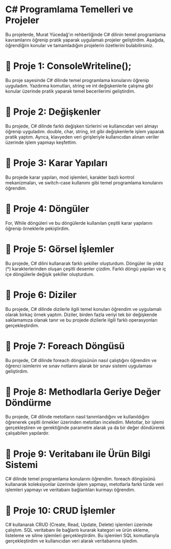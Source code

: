 # C# Programlama Temelleri ve Projeler

Bu projelerde, Murat Yücedağ'ın rehberliğinde C# dilinin temel programlama kavramlarını öğrenip pratik yaparak uygulamalı projeler geliştirdim. Aşağıda, öğrendiğim konular ve tamamladığım projelerin özetlerini bulabilirsiniz.

# 📍 Proje 1: ConsoleWriteline();
Bu proje sayesinde C# dilinde temel programlama konularını öğrenip uyguladım. Yazdırma komutları, string ve int değişkenlerle çalışma gibi konular üzerinde pratik yaparak temel becerilerimi geliştirdim.
# 📍 Proje 2: Değişkenler
Bu projede, C# dilinde farklı değişken türlerini ve kullanıcıdan veri almayı öğrenip uyguladım. double, char, string, int gibi değişkenlerle işlem yaparak pratik yaptım. 
Ayrıca, klavyeden veri girişleriyle kullanıcıdan alınan veriler üzerinde işlem yapmayı keşfettim.
# 📍 Proje 3: Karar Yapıları
Bu projede karar yapıları, mod işlemleri, karakter bazlı kontrol mekanizmaları, ve switch-case kullanımı gibi temel programlama konularını öğrendim.
# 📍 Proje 4: Döngüler
 For, While döngüleri ve bu döngülerde kullanılan çeşitli karar yapılarını öğrenip örneklerle pekiştirdim. 
# 📍 Proje 5: Görsel İşlemler
Bu projede, C# dilini kullanarak farklı şekiller oluşturdum.
Döngüler ile yıldız (*) karakterlerinden oluşan çeşitli desenler çizdim. Farklı döngü yapıları ve iç içe döngülerle değişik şekiller oluşturdum.
# 📍 Proje 6: Diziler
Bu projede, C# dilinde dizilerle ilgili temel konuları öğrendim ve uygulamalı olarak birkaç örnek yaptım.
Diziler, birden fazla veriyi tek bir değişkende saklamamıza olanak tanır ve bu projede dizilerle ilgili farklı operasyonları gerçekleştirdim.
# 📍 Proje 7: Foreach Döngüsü
Bu projede, C# dilinde foreach döngüsünün nasıl çalıştığını öğrendim ve öğrenci isimlerini ve sınav notlarını alarak bir sınav sistemi uygulaması geliştirdim.
# 📍 Proje 8: Methodlarla Geriye Değer Döndürme
Bu projede, C# dilinde metotların nasıl tanımlandığını ve kullanıldığını öğrenerek çeşitli örnekler üzerinden metotları inceledim.
Metotlar, bir işlemi gerçekleştiren ve gerektiğinde parametre alarak ya da bir değer döndürerek çalışabilen yapılardır.
# 📍 Proje 9: Veritabanı ile Ürün Bilgi Sistemi
C# dilinde temel programlama konularını öğrendim. foreach döngüsünü kullanarak koleksiyonlar üzerinde işlem yapmayı, metotlarla farklı türde veri işlemleri yapmayı ve veritabanı bağlantıları kurmayı öğrendim. 
# 📍 Proje 10: CRUD İşlemler
 C# kullanarak CRUD (Create, Read, Update, Delete) işlemleri üzerinde çalıştım.
SQL veritabanı ile bağlantı kurarak kategori ve ürün ekleme, listeleme ve silme işlemleri gerçekleştirdim. Bu işlemleri SQL komutlarıyla gerçekleştirdim ve kullanıcıdan veri alarak veritabanına işledim.
